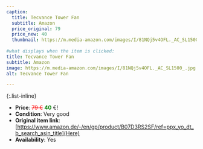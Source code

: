```yaml
---
caption:
  title: Tecvance Tower Fan
  subtitle: Amazon
  price_original: 79
  price_new: 40
  thumbnail: https://m.media-amazon.com/images/I/81NQj5v4OFL._AC_SL1500_.jpg
  
#what displays when the item is clicked:
title: Tecvance Tower Fan
subtitle: Amazon
image: https://m.media-amazon.com/images/I/81NQj5v4OFL._AC_SL1500_.jpg
alt: Tecvance Tower Fan

---
```

{:.list-inline} 
- **Price**: <span style="color:red"><del>79 €</del></span> <span style="color:green">**40**</span> €!
- **Condition**: Very good
- **Original item link**: [https://www.amazon.de/-/en/gp/product/B07D3RS2SF/ref=ppx_yo_dt_b_search_asin_title](Here)
- **Availability**: Yes
